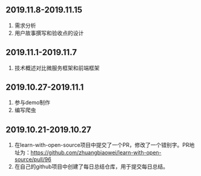 ﻿## 2019.11.8-2019.11.15
1. 需求分析
2. 用户故事撰写和验收点的设计
## 2019.11.1-2019.11.7
1. 技术概述对比微服务框架和前端框架

## 2019.10.27-2019.11.1
1. 参与demo制作
2. 编写爬虫
## 2019.10.21-2019.10.27
1. 在learn-with-open-source项目中提交了一个PR，修改了一个错别字。PR地址为：https://github.com/zhuangbiaowei/learn-with-open-source/pull/96
2. 在自己的github项目中创建了每日总结仓库，用于提交每日总结。




 
